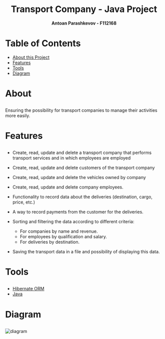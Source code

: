 <h1 style="text-align: center;">Transport Company - Java Project</h1>
<p style="text-align: center"><strong>Antoan Parashkevov - F112168</strong></p>

# Table of Contents
- <a href="#about">About this Project</a>
- <a href="#features">Features</a>
- <a href="#tools">Tools</a>
- <a href="#diagram">Diagram</a>

# <p id="#about">About</p>
Ensuring the possibility for transport companies to manage their activities more easily.

# <p id="#features">Features</p>

- Create, read, update and delete a transport company that performs
transport services and in which employees are employed

- Create, read, update and delete customers of the transport company

- Create, read, update and delete the vehicles owned by
company 

- Create, read, update and delete company employees.

- Functionality to record data about the deliveries (destination, cargo, price, etc.)

- A way to record payments from the customer for the deliveries. 

- Sorting and filtering the data according to different criteria:
  - For companies by name and revenue.
  - For employees by qualification and salary.
  - For deliveries by destination.

- Saving the transport data in a file and possibility of displaying this data.

# <p id="#tools">Tools</h2>

- <a href="https://hibernate.org/">Hibernate ORM</a>
- <a href="https://www.java.com/en/">Java</a>

# <p id="#diagram">Diagram</p>

![diagram](https://github.com/antoanparashkevov/transport-company/assets/80749603/65d3020d-12ef-402a-b204-42a4fda5d589)
